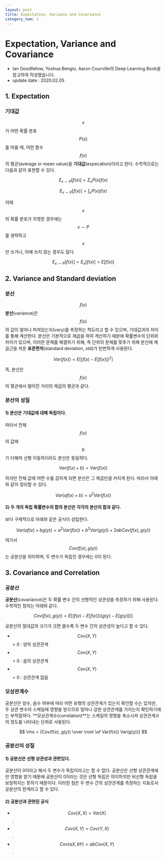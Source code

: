 ```yaml
---
layout: post
title: Expectation, Variance and Covariance
category_num: 1
---
```


# Expectation, Variance and Covariance

- Ian Goodfellow, Yoshua Bengio, Aaron Courville의 Deep Learning Book을 참고하여 작성했습니다. 
- update date : 2020.02.05

## 1. Expectation

### 기대값

$$x$$가 어떤 확률 분포 $$P(x)$$를 따를 때, 어떤 함수 $$f(x)$$의 평균(average or mean value)을 **기대값**(expecation)이라고 한다. 수학적으로는 다음과 같이 표현할 수 있다.

$$
E_{x \backsim P}[f(x)] = \Sigma_x P(x)f(x)
$$

$$
E_{x \backsim P}[f(x)] = \int_x P(x)f(x)
$$

이때 $$x$$의 확률 분포가 자명한 경우에는 $$x \backsim P$$를 생략하고 $$x$$만 쓰거나, 아예 쓰지 않는 경우도 많다.

$$
E_{x \backsim P}[f(x)] = E_{x}[f(x)] = E[f(x)]
$$

## 2. Variance and Standard deviation

### 분산

$$f(x)$$ **분산**(variance)은 $$f(x)$$의 값이 얼마나 퍼져있는지(vary)를 측정하는 척도라고 할 수 있으며, 기대값과의 차이를 통해 계산한다. 분산은 기본적으로 제곱을 하여 계산하기 때문에 확률변수의 단위와 차이가 있으며, 이러한 문제를 해결하기 위해, 즉 단위의 문제를 맞추기 위해 분산에 제곱근을 씌운 **표준편차**(standard deviation, std)가 빈번하게 사용된다.

$$
Var(f(x)) = E[(f(x) - E[f(x)])^2]
$$

즉, 분산은 $$f(x)$$의 평균에서 떨어진 거리의 제곱의 평균과 같다.

### 분산의 성질

#### 1) 분산은 기대값에 대해 독립이다.

따라서 전체 $$f(x)$$의 값에 $$b$$가 더해져 선형 이동하더라도 분산은 동일하다.

$$
Var(f(x) + b) = Var(f(x))
$$

하지만 전체 값에 어떤 수를 곱하게 되면 분산은 그 제곱만큼 커지게 된다. 따라서 아래와 같이 정리할 수 있다.

$$
Var(af(x) + b) = a^2 Var(f(x))
$$

#### 2) 두 개의 독립 확률변수의 합의 분산은 각각의 분산의 합과 같다.

보다 구체적으로 아래와 같은 공식이 성립한다.

$$
Var(af(x) + bg(y)) = a^2 Var(f(x)) + b^2Var(g(y)) + 2abCov(f(x), g(y))
$$

여기서 $$Cov(f(x), g(y))$$는 공분산을 의미하며, 두 변수가 독립인 경우에는 0이 된다.

## 3. Covariance and Correlation

### 공분산

**공분산**(covariance)은 두 확률 변수 간의 선형적인 상관성을 측정하기 위해 사용된다. 수학적인 정의는 아래와 같다.

$$
Cov(f(x), g(y)) = E[(f(x) - E[f(x)])(g(y) - E[g(y)])]
$$

공분산의 절대값의 크기가 크면 클수록 두 변수 간의 상관성이 높다고 할 수 있다.

- $$Cov(X, Y)$$ > 0 : 양의 상관관계
- $$Cov(X, Y)$$ < 0 : 음의 상관관계
- $$Cov(X, Y)$$ = 0 : 상관관계 없음

### 모상관계수

공분산은 양수, 음수 여부에 따라 어떤 유형의 상관관계가 있는지 확인할 수는 있지만, 두 상관 변수의 스케일에 영향을 받으므로 얼마나 강한 상관관계를 가지는지 확인하기에는 부적절하다. **모상관계수(correlation)**는 스케일의 영향을 축소시켜 상관관계ㄹ의 정도를 나타내는 단위로 사용된다.

$$
\rho = {Cov(f(x), g(y)) \over \root \of Var(f(x)) Var(g(y))}
$$

### 공분산의 성질

#### 1) 공분산은 선형 상관성과 관련있다.

공분산이 0이라고 해서 두 변수가 독립이라고는 할 수 없다. 공분산은 선형 상관관계에만 영향을 받기 때문에 공분산이 0이라는 것은 선형 독립은 의미하지만 비선형 독립을 보장하지는 못하기 때문이다. 이러한 점은 두 변수 간의 상관관계를 측정하는 지표로서 공분산의 한계라고 할 수 있다.

#### 2) 공분산과 관련된 공식

- $$Cov(X,X) = Var(X)$$.
- $$Cov(X,Y) = Cov(Y,X)$$.
- $$Cov(aX,bY) = ab Cov(X,Y)$$.
